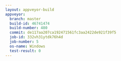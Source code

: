 ```yaml
---
layout: appveyor-build
appveyor:
  branch: master
  build-id: 46741474
  build-number: 480
  commit: de117aa207ca192471561fc3aa2422de921f39f5
  job-id: 332vh31ytdk76h4d
  job-number: 5
  os-name: Windows
  test-result: 0
---
```

